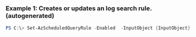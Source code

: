 ### Example 1: Creates or updates an log search rule. (autogenerated)
```powershell
PS C:\> Set-AzScheduledQueryRule -Enabled  -InputObject {InputObject}
```

